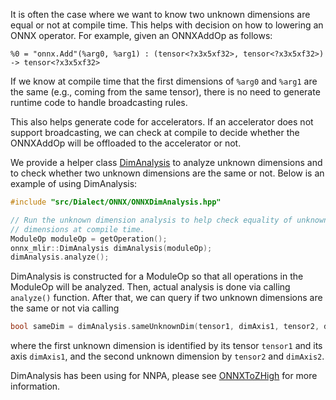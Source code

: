 It is often the case where we want to know two unknown dimensions are equal or not at compile time. This helps with decision on how to lowering an ONNX operator. For example, given an ONNXAddOp as follows:

```mlir
%0 = "onnx.Add"(%arg0, %arg1) : (tensor<?x3x5xf32>, tensor<?x3x5xf32>) -> tensor<?x3x5xf32>
```
If we know at compile time that the first dimensions of `%arg0` and `%arg1` are the same (e.g., coming from the same tensor), there is no need to generate runtime code to handle broadcasting rules.

This also helps generate code for accelerators. If an accelerator does not support broadcasting, we can check at compile to decide whether the ONNXAddOp will be offloaded to the accelerator or not.

We provide a helper class [DimAnalysis](../src/Transform/ONNX/ONNXDimAnalysis.hpp) to analyze unknown dimensions and to check whether two unknown dimensions are the same or not. Below is an example of using DimAnalysis:

```C
#include "src/Dialect/ONNX/ONNXDimAnalysis.hpp"

// Run the unknown dimension analysis to help check equality of unknown
// dimensions at compile time.
ModuleOp moduleOp = getOperation();
onnx_mlir::DimAnalysis dimAnalysis(moduleOp);
dimAnalysis.analyze();
```

DimAnalysis is constructed for a ModuleOp so that all operations in the ModuleOp will be analyzed.
Then, actual analysis is done via calling `analyze()` function.
After that, we can query if two unknown dimensions are the same or not via calling
```C
bool sameDim = dimAnalysis.sameUnknownDim(tensor1, dimAxis1, tensor2, dimAxis2);
```
where the first unknown dimension is identified by its tensor `tensor1` and its axis `dimAxis1`, and the second unknown dimension by `tensor2` and `dimAxis2`.

DimAnalysis has been using for NNPA, please see [ONNXToZHigh](../src/Accelerators/NNPA/Conversion/ONNXToZHigh/ONNXToZHigh.cpp) for more information.
